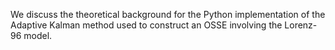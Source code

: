 We discuss the theoretical background for the Python implementation of the Adaptive Kalman method used to construct an OSSE involving the Lorenz-96 model.